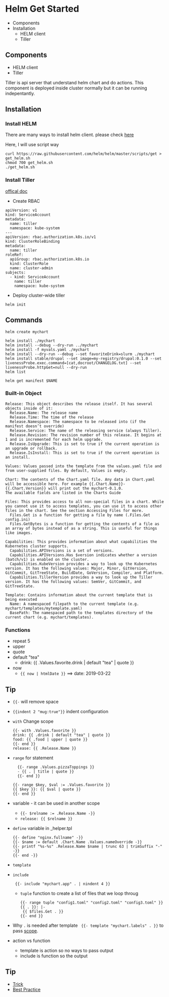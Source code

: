 # Helm Get Started

- Components
- Installation
  - HELM client
  - Tiller


## Components
- HELM client
- Tiller

Tiller is api server that understand helm chart and do actions. This component is deployed inside cluster normally but it can be running indepentantly.


## Installation

### Install HELM

There are many ways to install helm client. please check [here](https://helm.sh/docs/using_helm/#installing-helm)

Here, I will use script way
```
curl https://raw.githubusercontent.com/helm/helm/master/scripts/get > get_helm.sh
chmod 700 get_helm.sh
./get_helm.sh
```

### Install Tiller

[offical doc](https://helm.sh/docs/using_helm/#role-based-access-control)

- Create RBAC 
```
apiVersion: v1
kind: ServiceAccount
metadata:
  name: tiller
  namespace: kube-system
---
apiVersion: rbac.authorization.k8s.io/v1
kind: ClusterRoleBinding
metadata:
  name: tiller
roleRef:
  apiGroup: rbac.authorization.k8s.io
  kind: ClusterRole
  name: cluster-admin
subjects:
  - kind: ServiceAccount
    name: tiller
    namespace: kube-system
```

- Deploy cluster-wide tiller
~~~
helm init
~~~



## Commands

```
helm create mychart

helm install ./mychart
helm install --debug --dry-run ../mychart
helm install -f myvals.yaml ./mychart
helm install --dry-run --debug --set favoriteDrink=slurm ./mychart
helm install stable/drupal --set image=my-registry/drupal:0.1.0 --set livenessProbe.exec.command=[cat,docroot/CHANGELOG.txt] --set livenessProbe.httpGet=null --dry-run
helm list

helm get manifest $NAME
```

### Built-in Object
```
Release: This object describes the release itself. It has several objects inside of it:
  Release.Name: The release name
  Release.Time: The time of the release
  Release.Namespace: The namespace to be released into (if the manifest doesn’t override)
  Release.Service: The name of the releasing service (always Tiller).
  Release.Revision: The revision number of this release. It begins at 1 and is incremented for each helm upgrade.
  Release.IsUpgrade: This is set to true if the current operation is an upgrade or rollback.
  Release.IsInstall: This is set to true if the current operation is an install.

Values: Values passed into the template from the values.yaml file and from user-supplied files. By default, Values is empty.

Chart: The contents of the Chart.yaml file. Any data in Chart.yaml will be accessible here. For example {{.Chart.Name}}-{{.Chart.Version}} will print out the mychart-0.1.0.
The available fields are listed in the Charts Guide

Files: This provides access to all non-special files in a chart. While you cannot use it to access templates, you can use it to access other files in the chart. See the section Accessing Files for more.
  Files.Get is a function for getting a file by name (.Files.Get config.ini)
  Files.GetBytes is a function for getting the contents of a file as an array of bytes instead of as a string. This is useful for things like images.

Capabilities: This provides information about what capabilities the Kubernetes cluster supports.
  Capabilities.APIVersions is a set of versions.
  Capabilities.APIVersions.Has $version indicates whether a version (batch/v1) is enabled on the cluster.
  Capabilities.KubeVersion provides a way to look up the Kubernetes version. It has the following values: Major, Minor, GitVersion, GitCommit, GitTreeState, BuildDate, GoVersion, Compiler, and Platform.
  Capabilities.TillerVersion provides a way to look up the Tiller version. It has the following values: SemVer, GitCommit, and GitTreeState.

Template: Contains information about the current template that is being executed
  Name: A namespaced filepath to the current template (e.g. mychart/templates/mytemplate.yaml)
  BasePath: The namespaced path to the templates directory of the current chart (e.g. mychart/templates).
```

### Functions
- repeat 5
- upper
- quote
- default "tea"
  - drink: {{ .Values.favorite.drink | default "tea" | quote }}
- now
  - `{{ now | htmlDate }}` ==> date: 2019-03-22




## Tip
- `{{-`  will remove space
- `{{indent 2 "mug:true"}}` indent configuration
- `with` Change scope
  ```
  {{- with .Values.favorite }}
  drink: {{ .drink | default "tea" | quote }}
  food: {{ .food | upper | quote }}
  {{- end }}
  release: {{ .Release.Name }}
  ```
- `range` for statement
  ```
    {{- range .Values.pizzaToppings }}
    - {{ . | title | quote }}
    {{- end }}
  ```
  ```
  {{- range $key, $val := .Values.favorite }}
  {{ $key }}: {{ $val | quote }}
  {{- end }}
  ```

- variable - it can be used in another scope
  - `{{- $relname := .Release.Name -}}`
  - `release: {{ $relname }}`
- `define` variable in _helper.tpl
  ```
  {{- define "nginx.fullname" -}}
  {{- $name := default .Chart.Name .Values.nameOverride -}}
  {{- printf "%s-%s" .Release.Name $name | trunc 63 | trimSuffix "-" -}}
  {{- end -}}

  ```
- `template` 
- `include`
  ```
   {{- include "mychart.app" . | nindent 4 }}
  ```

  - `tuple` function to create a list of files that we loop throug
    ```
    {{- range tuple "config1.toml" "config2.toml" "config3.toml" }}
    {{ . }}: |-
     {{ $files.Get . }}
    {{- end }}
    ```


- Why `.` is needed after template ` {{- template "mychart.labels" . }}` to pass [scope](https://helm.sh/docs/chart_template_guide/#setting-the-scope-of-a-template).

- action vs function
  - template is action so no ways to pass output
  - include is function so the output 

## Tip
- [Trick](https://github.com/helm/helm/blob/master/docs/charts_tips_and_tricks.md)
- [Best Practice](https://helm.sh/docs/chart_best_practices/#the-chart-best-practices-guide)

